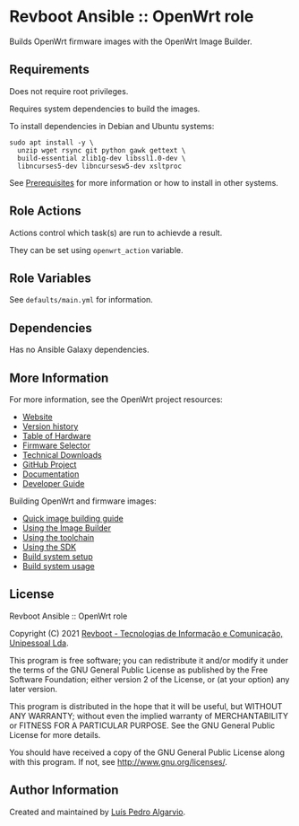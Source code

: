Revboot Ansible :: OpenWrt role
===============================

Builds OpenWrt firmware images with the OpenWrt Image Builder.

Requirements
------------

Does not require root privileges.

Requires system dependencies to build the images.

To install dependencies in Debian and Ubuntu systems:
```
sudo apt install -y \
  unzip wget rsync git python gawk gettext \
  build-essential zlib1g-dev libssl1.0-dev \
  libncurses5-dev libncursesw5-dev xsltproc
```

See [Prerequisites](https://openwrt.org/docs/guide-user/additional-software/imagebuilder#prerequisites)
for more information or how to install in other systems.

Role Actions
------------

Actions control which task(s) are run to achievde a result.

They can be set using `openwrt_action` variable.

Role Variables
--------------

See `defaults/main.yml` for information.

Dependencies
------------

Has no Ansible Galaxy dependencies.

More Information
----------------

For more information, see the OpenWrt project resources:
- [Website](https://openwrt.org)
- [Version history](https://openwrt.org/about/history)
- [Table of Hardware](https://openwrt.org/toh/views/toh_fwdownload)
- [Firmware Selector](https://firmware-selector.openwrt.org)
- [Technical Downloads](https://downloads.openwrt.org/releases)
- [GitHub Project](https://github.com/openwrt/openwrt)
- [Documentation](https://openwrt.org/docs/start)
- [Developer Guide](https://openwrt.org/docs/guide-developer/overview)

Building OpenWrt and firmware images:
- [Quick image building guide](https://openwrt.org/docs/guide-developer/toolchain/beginners-build-guide)
- [Using the Image Builder](https://openwrt.org/docs/guide-user/additional-software/imagebuilder)
- [Using the toolchain](https://openwrt.org/docs/guide-developer/start#using_the_toolchain)
- [Using the SDK](https://openwrt.org/docs/guide-developer/toolchain/using_the_sdk)
- [Build system setup](https://openwrt.org/docs/guide-developer/toolchain/install-buildsystem)
- [Build system usage](https://openwrt.org/docs/guide-developer/toolchain/use-buildsystem)

License
-------

Revboot Ansible :: OpenWrt role

Copyright (C) 2021 [Revboot - Tecnologias de Informação e Comunicação, Unipessoal Lda](https://github.com/revboot).

This program is free software; you can redistribute it and/or modify
it under the terms of the GNU General Public License as published by
the Free Software Foundation; either version 2 of the License, or
(at your option) any later version.

This program is distributed in the hope that it will be useful,
but WITHOUT ANY WARRANTY; without even the implied warranty of
MERCHANTABILITY or FITNESS FOR A PARTICULAR PURPOSE.  See the
GNU General Public License for more details.

You should have received a copy of the GNU General Public License
along with this program.  If not, see <http://www.gnu.org/licenses/>.

Author Information
------------------

Created and maintained by [Luís Pedro Algarvio](https://github.com/lpalgarvio).
